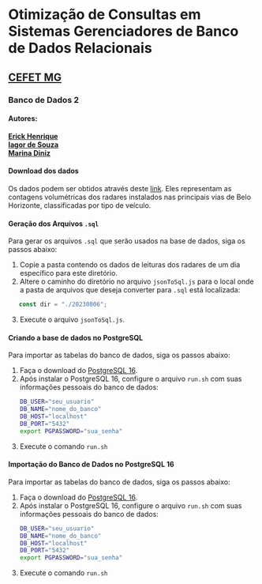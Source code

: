 # Otimização de Consultas em Sistemas Gerenciadores de Banco de Dados Relacionais

## [CEFET MG](https://www.cefetmg.br/)

### Banco de Dados 2

#### Autores:

[**Erick Henrique**](https://github.com/ErickHDdS) <br>
[**Iagor de Souza**](https://github.com/IagorSs) <br>
[**Marina Diniz**](https://github.com/pixel-debug) <br>

#### Download dos dados

Os dados podem ser obtidos através deste [link](https://dados.pbh.gov.br/dataset/contagens-volumetricas-de-radares). Eles representam as contagens volumétricas dos radares instalados nas principais vias de Belo Horizonte, classificadas por tipo de veículo.

#### Geração dos Arquivos `.sql`

Para gerar os arquivos `.sql` que serão usados na base de dados, siga os passos abaixo:

1. Copie a pasta contendo os dados de leituras dos radares de um dia específico para este diretório.
2. Altere o caminho do diretório no arquivo `jsonToSql.js` para o local onde a pasta de arquivos que deseja converter para `.sql` está localizada:

```javaScript
   const dir = "./20230806";
```

3. Execute o arquivo `jsonToSql.js`.

#### Criando a base de dados no PostgreSQL

Para importar as tabelas do banco de dados, siga os passos abaixo:

1. Faça o download do [PostgreSQL 16](https://www.postgresql.org/download/).
2. Após instalar o PostgreSQL 16, configure o arquivo `run.sh` com suas informações pessoais do banco de dados:
   ```sh
   DB_USER="seu_usuario"
   DB_NAME="nome_do_banco"
   DB_HOST="localhost"
   DB_PORT="5432"
   export PGPASSWORD="sua_senha"
   ```
3. Execute o comando `run.sh`

#### Importação do Banco de Dados no PostgreSQL 16

Para importar as tabelas do banco de dados, siga os passos abaixo:

1. Faça o download do [PostgreSQL 16](https://www.postgresql.org/download/).
2. Após instalar o PostgreSQL 16, configure o arquivo `run.sh` com suas informações pessoais do banco de dados:
   ```sh
   DB_USER="seu_usuario"
   DB_NAME="nome_do_banco"
   DB_HOST="localhost"
   DB_PORT="5432"
   export PGPASSWORD="sua_senha"
   ```
3. Execute o comando `run.sh`
